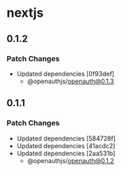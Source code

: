 # nextjs

## 0.1.2

### Patch Changes

- Updated dependencies [0f93def]
  - @openauthjs/openauth@0.1.3

## 0.1.1

### Patch Changes

- Updated dependencies [584728f]
- Updated dependencies [41acdc2]
- Updated dependencies [2aa531b]
  - @openauthjs/openauth@0.1.2
